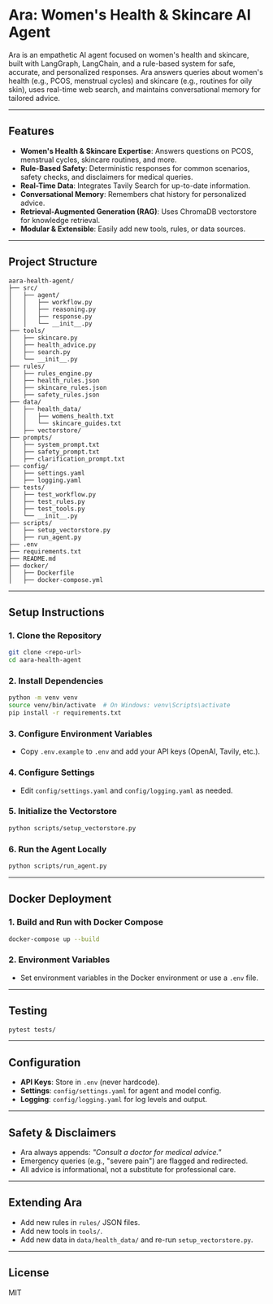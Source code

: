 # Ara: Women's Health & Skincare AI Agent

Ara is an empathetic AI agent focused on women's health and skincare, built with LangGraph, LangChain, and a rule-based system for safe, accurate, and personalized responses. Ara answers queries about women's health (e.g., PCOS, menstrual cycles) and skincare (e.g., routines for oily skin), uses real-time web search, and maintains conversational memory for tailored advice.

---

## Features
- **Women's Health & Skincare Expertise**: Answers questions on PCOS, menstrual cycles, skincare routines, and more.
- **Rule-Based Safety**: Deterministic responses for common scenarios, safety checks, and disclaimers for medical queries.
- **Real-Time Data**: Integrates Tavily Search for up-to-date information.
- **Conversational Memory**: Remembers chat history for personalized advice.
- **Retrieval-Augmented Generation (RAG)**: Uses ChromaDB vectorstore for knowledge retrieval.
- **Modular & Extensible**: Easily add new tools, rules, or data sources.

---

## Project Structure
```
aara-health-agent/
├── src/
│   ├── agent/
│   │   ├── workflow.py
│   │   ├── reasoning.py
│   │   ├── response.py
│   │   └── __init__.py
├── tools/
│   ├── skincare.py
│   ├── health_advice.py
│   ├── search.py
│   └── __init__.py
├── rules/
│   ├── rules_engine.py
│   ├── health_rules.json
│   ├── skincare_rules.json
│   ├── safety_rules.json
├── data/
│   ├── health_data/
│   │   ├── womens_health.txt
│   │   └── skincare_guides.txt
│   ├── vectorstore/
├── prompts/
│   ├── system_prompt.txt
│   ├── safety_prompt.txt
│   ├── clarification_prompt.txt
├── config/
│   ├── settings.yaml
│   ├── logging.yaml
├── tests/
│   ├── test_workflow.py
│   ├── test_rules.py
│   ├── test_tools.py
│   └── __init__.py
├── scripts/
│   ├── setup_vectorstore.py
│   ├── run_agent.py
├── .env
├── requirements.txt
├── README.md
├── docker/
│   ├── Dockerfile
│   ├── docker-compose.yml
```

---

## Setup Instructions

### 1. Clone the Repository
```bash
git clone <repo-url>
cd aara-health-agent
```

### 2. Install Dependencies
```bash
python -m venv venv
source venv/bin/activate  # On Windows: venv\Scripts\activate
pip install -r requirements.txt
```

### 3. Configure Environment Variables
- Copy `.env.example` to `.env` and add your API keys (OpenAI, Tavily, etc.).

### 4. Configure Settings
- Edit `config/settings.yaml` and `config/logging.yaml` as needed.

### 5. Initialize the Vectorstore
```bash
python scripts/setup_vectorstore.py
```

### 6. Run the Agent Locally
```bash
python scripts/run_agent.py
```

---

## Docker Deployment

### 1. Build and Run with Docker Compose
```bash
docker-compose up --build
```

### 2. Environment Variables
- Set environment variables in the Docker environment or use a `.env` file.

---

## Testing
```bash
pytest tests/
```

---

## Configuration
- **API Keys**: Store in `.env` (never hardcode).
- **Settings**: `config/settings.yaml` for agent and model config.
- **Logging**: `config/logging.yaml` for log levels and output.

---

## Safety & Disclaimers
- Ara always appends: _"Consult a doctor for medical advice."_
- Emergency queries (e.g., "severe pain") are flagged and redirected.
- All advice is informational, not a substitute for professional care.

---

## Extending Ara
- Add new rules in `rules/` JSON files.
- Add new tools in `tools/`.
- Add new data in `data/health_data/` and re-run `setup_vectorstore.py`.

---

## License
MIT 